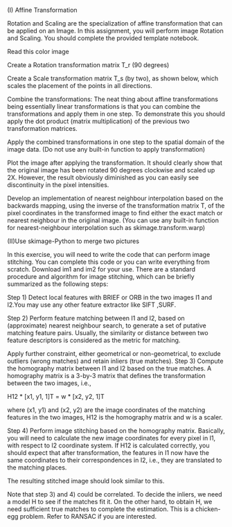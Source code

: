 (I) Affine Transformation

Rotation and Scaling are the specialization of affine transformation that can be applied on an Image. In this assignment, you will perform image Rotation and Scaling. You should complete the provided template notebook.

Read this color image

Create a Rotation transformation matrix T_r (90 degrees)

Create a Scale transformation matrix T_s (by two), as shown below, which scales the placement of the points in all directions.

Combine the transformations: The neat thing about affine transformations being essentially linear transformations is that you can combine the transformations and apply them in one step. To demonstrate this you should apply the dot product (matrix multiplication) of the previous two transformation matrices. 

Apply the combined transformations in one step to the spatial domain of the image data. (Do not use any built-in function to apply transformation)

Plot the image after applying the transformation. It should clearly show that the original image has been rotated 90 degrees clockwise and scaled up 2X. However, the result obviously diminished as you can easily see discontinuity in the pixel intensities.

Develop an implementation of nearest neighbour interpolation based on the backwards mapping, using the inverse of the transformation matrix T, of the pixel coordinates in the transformed image to find either the exact match or nearest neighbour in the original image. (You can use any built-in function for nearest-neighbour interpolation such as skimage.transform.warp)

(II)Use skimage-Python to merge two pictures 

In this exercise, you will need to write the code that can perform image stitching. You can complete this code or you can write everything from scratch. Download im1 and im2 for your use. There are a standard procedure and algorithm for image stitching, which can be briefly summarized as the following steps:

Step 1) Detect local features with BRIEF or ORB in the two images I1 and I2.You may use any other feature extractor like SIFT ,SURF.

Step 2) Perform feature matching between I1 and I2, based on (approximate) nearest neighbour search, to generate a set of putative matching feature pairs. Usually, the similarity or distance between two feature descriptors is considered as the metric for matching.

Apply further constraint, either geometrical or non-geometrical, to exclude outliers (wrong matches) and retain inliers (true matches).
Step 3) Compute the homography matrix between I1 and I2 based on the true matches. A homography matrix is a 3-by-3 matrix that defines the transformation between the two images, i.e.,

H12 * [x1, y1, 1]T = w * [x2, y2, 1]T

where (x1, y1) and (x2, y2) are the image coordinates of the matching features in the two images, H12 is the homography matrix and w is a scaler.

Step 4) Perform image stitching based on the homography matrix. Basically, you will need to calculate the new image coordinates for every pixel in I1, with respect to I2 coordinate system. If H12 is calculated correctly, you should expect that after transformation, the features in I1 now have the same coordinates to their correspondences in I2, i.e., they are translated to the matching places.

The resulting stitched image should look similar to this.

Note that step 3) and 4) could be correlated. To decide the inliers, we need a model H to see if the matches fit it. On the other hand, to obtain H, we need sufficient true matches to complete the estimation. This is a chicken-egg problem. Refer to RANSAC if you are interested.

